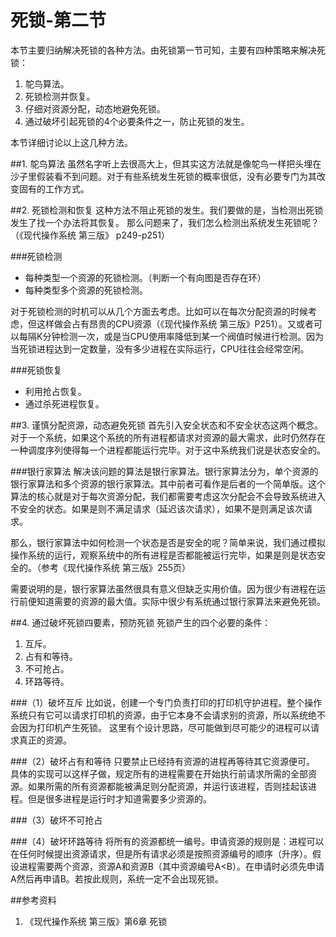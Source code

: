 死锁-第二节
=======

本节主要归纳解决死锁的各种方法。由死锁第一节可知，主要有四种策略来解决死锁：

1. 鸵鸟算法。
2. 死锁检测并恢复。
3. 仔细对资源分配，动态地避免死锁。
4. 通过破坏引起死锁的4个必要条件之一，防止死锁的发生。

本节详细讨论以上这几种方法。

##1. 鸵鸟算法
虽然名字听上去很高大上，但其实这方法就是像鸵鸟一样把头埋在沙子里假装看不到问题。对于有些系统发生死锁的概率很低，没有必要专门为其改变固有的工作方式。

##2. 死锁检测和恢复
这种方法不阻止死锁的发生。我们要做的是，当检测出死锁发生了找一个办法将其恢复。
那么问题来了，我们怎么检测出系统发生死锁呢？（《现代操作系统 第三版》 p249-p251）

###死锁检测
* 每种类型一个资源的死锁检测。（判断一个有向图是否存在环）
* 每种类型多个资源的死锁检测。

对于死锁检测的时机可以从几个方面去考虑。比如可以在每次分配资源的时候考虑，但这样做会占有昂贵的CPU资源（《现代操作系统 第三版》P251）。又或者可以每隔K分钟检测一次，或是当CPU使用率降低到某一个阀值时候进行检测。因为当死锁进程达到一定数量，没有多少进程在实际运行，CPU往往会经常空闲。

###死锁恢复
* 利用抢占恢复。
* 通过杀死进程恢复。

##3. 谨慎分配资源，动态避免死锁
首先引入安全状态和不安全状态这两个概念。对于一个系统，如果这个系统的所有进程都请求对资源的最大需求，此时仍然存在一种调度序列使得每一个进程都能运行完毕。对于这中系统我们说是状态安全的。

###银行家算法
解决该问题的算法是银行家算法。银行家算法分为，单个资源的银行家算法和多个资源的银行家算法。其中前者可看作是后者的一个简单版。这个算法的核心就是对于每次资源分配，我们都需要考虑这次分配会不会导致系统进入不安全的状态。如果是则不满足请求（延迟该次请求），如果不是则满足该次请求。

那么，银行家算法中如何检测一个状态是否是安全的呢？简单来说，我们通过模拟操作系统的运行，观察系统中的所有进程是否都能被运行完毕，如果是则是状态安全的。（参考《现代操作系统 第三版》255页）

需要说明的是，银行家算法虽然很具有意义但缺乏实用价值。因为很少有进程在运行前便知道需要的资源的最大值。实际中很少有系统通过银行家算法来避免死锁。

##4. 通过破坏死锁四要素，预防死锁
死锁产生的四个必要的条件：

1. 互斥。
2. 占有和等待。
3. 不可抢占。
4. 环路等待。

###（1）破坏互斥
比如说，创建一个专门负责打印的打印机守护进程。整个操作系统只有它可以请求打印机的资源，由于它本身不会请求别的资源，所以系统绝不会因为打印机产生死锁。
这里有个设计思路，尽可能做到尽可能少的进程可以请求真正的资源。

###（2）破坏占有和等待
只要禁止已经持有资源的进程再等待其它资源便可。
具体的实现可以这样子做，规定所有的进程需要在开始执行前请求所需的全部资源。如果所需的所有资源都能被满足则分配资源，并运行该进程，否则挂起该进程。但是很多进程是运行时才知道需要多少资源的。

###（3）破坏不可抢占

###（4）破坏环路等待
将所有的资源都统一编号。申请资源的规则是：进程可以在任何时候提出资源请求，但是所有请求必须是按照资源编号的顺序（升序）。假设进程需要两个资源，资源A和资源B（其中资源编号A<B）。在申请时必须先申请A然后再申请B。若按此规则，系统一定不会出现死锁。


##参考资料
1. 《现代操作系统 第三版》第6章 死锁
